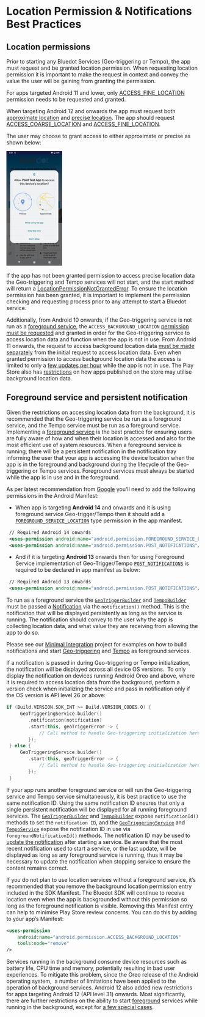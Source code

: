Location Permission & Notifications Best Practices
============================================================

Location permissions
--------------------

Prior to starting any Bluedot Services (Geo-triggering or Tempo), the app must request and be granted location permission. When requesting location permission it is important to make the request in context and convey the value the user will be gaining from granting the permission.

For apps targeted Android 11 and lower, only [ACCESS_FINE_LOCATION](https://developer.android.com/reference/android/Manifest.permission#ACCESS_FINE_LOCATION) permission needs to be requested and granted.

When targeting Android 12 and onwards the app must request both [approximate location](https://developer.android.com/training/location/permissions#request-location-access-runtime) and [precise location](https://developer.android.com/training/location/permissions#accuracy). The app should request [ACCESS_COARSE_LOCATION](https://developer.android.com/reference/android/Manifest.permission#ACCESS_COARSE_LOCATION) and [ACCESS_FINE_LOCATION](https://developer.android.com/reference/android/Manifest.permission#ACCESS_FINE_LOCATION).

The user may choose to grant access to either approximate or precise as shown below:

![](../../assets/FlR1TT9c-146x300.png)

If the app has not been granted permission to access precise location data the Geo-triggering and Tempo services will not start, and the start method will return a [LocationPermissionNotGrantedError](https://android-docs.bluedot.io/-bluedot-s-d-k/au.com.bluedot.point/-location-permission-not-granted-error/index.html). To ensure the location permission has been granted, it is important to implement the permission checking and requesting process prior to any attempt to start a Bluedot service.

Additionally, from Android 10 onwards, if the Geo-triggering service is not run as a [foreground service](https://developer.android.com/guide/components/foreground-services), the `ACCESS_BACKGROUND_LOCATION` [permission must be requested](https://developer.android.com/training/location/permissions#background) and granted in order for the Geo-triggering service to access location data and function when the app is not in use. From Android 11 onwards, the request to access background location data [must be made separately](https://developer.android.com/about/versions/11/privacy/location#request-background-location-separately) from the initial request to access location data. Even when granted permission to access background location data the access is limited to only a [few updates per hour](https://developer.android.com/training/location/background#limit-updates) while the app is not in use. The Play Store also has [restrictions](https://support.google.com/googleplay/android-developer/answer/9799150) on how apps published on the store may utilise background location data.

Foreground service and persistent notification
----------------------------------------------

Given the restrictions on accessing location data from the background, it is recommended that the Geo-triggering service be run as a foreground service, and the Tempo service must be run as a foreground service. Implementing a [foreground service](https://developer.android.com/guide/components/foreground-services) is the best practice for ensuring users are fully aware of how and when their location is accessed and also for the most efficient use of system resources. When a foreground service is running, there will be a persistent notification in the notification tray informing the user that your app is accessing the device location when the app is in the foreground and background during the lifecycle of the Geo-triggering or Tempo services. Foreground services must always be started while the app is in use and in the foreground.

As per latest recommendation from [Google](https://support.google.com/googleplay/android-developer/answer/13392821?hl=en#zippy=%2Cwhat-is-a-foreground-service-permission-and-does-it-need-to-be-granted-by-the-user-before-starting-a-foreground-service%2Cwhat-is-changing-for-foreground-services-in-android%2Chow-do-i-know-what-foreground-service-type-to-use) you'll need to add the following permissions in the Android Manifest:
* When app is targeting **Android 14** and onwards and it is using foreground service Geo-trigger/Tempo then it should add a [`FOREGROUND_SERVICE_LOCATION`](https://developer.android.com/reference/android/Manifest.permission#FOREGROUND_SERVICE_LOCATION) type permission in the app manifest.

```xml title="AndroidManifest"
 // Required Android 14 onwards
 <uses-permission android:name="android.permission.FOREGROUND_SERVICE_LOCATION" />
 <uses-permission android:name="android.permission.POST_NOTIFICATIONS"/>   
```

* And if it is targeting **Android 13** onwards then for using Foreground Service implementation of Geo-Trigger/Tempo [`POST_NOTIFICATIONS`](https://developer.android.com/develop/ui/views/notifications/notification-permission) is required to be declared in app manifest as below:

```xml title="AndroidManifest"
 // Required Android 13 onwards
 <uses-permission android:name="android.permission.POST_NOTIFICATIONS"/>   
```

To run as a foreground service the [`GeoTriggerBuilder`](https://android-docs.bluedot.io/-bluedot%20-s-d-k%20-docs/au.com.bluedot.point.net.engine/-geo-triggering-service/-geo-trigger-builder/index.html) and [`TempoBuilder`](https://android-docs.bluedot.io/-bluedot%20-s-d-k%20-docs/au.com.bluedot.point.net.engine/-tempo-service/-tempo-builder/index.html) must be passed a [Notification](https://developer.android.com/training/notify-user/build-notification) via the `notification()` method. This is the notification that will be displayed persistently as long as the service is running. The notification should convey to the user why the app is collecting location data, and what value they are receiving from allowing the app to do so.

Please see our [Minimal Integration](https://github.com/Bluedot-Innovation/PointSDK-MinimalIntegrationExample-Android) project for examples on how to build notifications and start [Geo-triggering](https://github.com/Bluedot-Innovation/PointSDK-MinimalIntegrationExample-Android/blob/415b25f55e551718fd4525858f3db9346920f802/app/src/main/java/au/com/bluedot/minimalintegration/MainApplication.java#L93) and [Tempo](https://github.com/Bluedot-Innovation/PointSDK-MinimalIntegrationExample-Android/blob/415b25f55e551718fd4525858f3db9346920f802/app/src/main/java/au/com/bluedot/minimalintegration/MainApplication.java#L120) as foreground services.

If a notification is passed in during Geo-triggering or Tempo initialization, the notification will be displayed across all device OS versions.  To only display the notification on devices running Android Oreo and above, where it is required to access location data from the background, perform a version check when initializing the service and pass in notification only if the OS version is API level 26 or above:

```kotlin
if (Build.VERSION.SDK_INT >= Build.VERSION_CODES.O) {
     GeoTriggeringService.builder()
        .notification(notification)
        .start(this, geoTriggerError -> {
            // Call method to handle Geo-triggering initialization here.
        });
 } else {
     GeoTriggeringService.builder()
        .start(this, geoTriggerError -> {
            // Call method to handle Geo-triggering initialization here.
        });
 }
```

If your app runs another foreground service or will run the Geo-triggering service and Tempo service simultaneously, it is best practice to use the same notification ID. Using the same notification ID ensures that only a single persistent notification will be displayed for all running foreground services. The [`GeoTriggerBuilder`](https://android-docs.bluedot.io/-bluedot%20-s-d-k%20-docs/au.com.bluedot.point.net.engine/-geo-triggering-service/-geo-trigger-builder/index.html) and [`TempoBuilder`](https://android-docs.bluedot.io/-bluedot%20-s-d-k%20-docs/au.com.bluedot.point.net.engine/-tempo-service/-tempo-builder/index.html) expose `notificationId()` methods to set the `notification ID`, and the [`GeoTriggeringService`](https://android-docs.bluedot.io/-bluedot%20-s-d-k%20-docs/au.com.bluedot.point.net.engine/-geo-triggering-service/index.html) and [`TempoService`](https://android-docs.bluedot.io/-bluedot%20-s-d-k%20-docs/au.com.bluedot.point.net.engine/-tempo-service/index.html) expose the notification ID in use via `foregroundNotificationId()` methods. The notification ID may be used to [update the notification](https://developer.android.com/training/notify-user/build-notification#Updating) after starting a service. Be aware that the most recent notification used to start a service, or the last update, will be displayed as long as any foreground service is running, thus it may be necessary to update the notification when stopping service to ensure the content remains correct.

If you do not plan to use location services without a foreground service, it’s recommended that you remove the background location permission entry included in the SDK Manifest. The Bluedot SDK will continue to receive location even when the app is backgrounded without this permission so long as the foreground notification is visible. Removing this Manifest entry can help to minimise Play Store review concerns. You can do this by adding to your app’s Manifest:

```xml title="AndroidManifest"
<uses-permission
    android:name="android.permission.ACCESS_BACKGROUND_LOCATION"
    tools:node="remove"
/>
```

Services running in the background consume device resources such as battery life, CPU time and memory, potentially resulting in bad user experiences. To mitigate this problem, since the Oreo release of the Android operating system,  a number of limitations have been applied to the operation of background services. Android 12 also added new restrictions for apps targeting Android 12 (API level 31) onwards. Most significantly, there are further restrictions on the ability to start [foreground](https://developer.android.com/guide/components/foreground-services) services while running in the background, except for [a few special cases](https://developer.android.com/about/versions/12/foreground-services#cases-fgs-background-starts-allowed).
